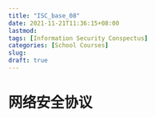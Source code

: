 ```yaml
---
title: "ISC_base_08"
date: 2021-11-21T11:36:15+08:00
lastmod:
tags: [Information Security Conspectus]
categories: [School Courses]
slug:
draft: true
---
```

# 网络安全协议
